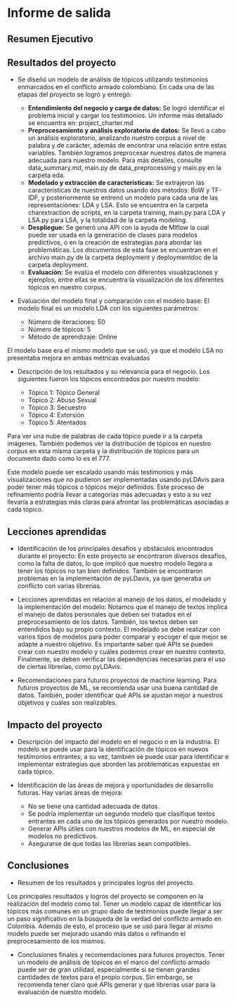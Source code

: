 # Informe de salida

## Resumen Ejecutivo

## Resultados del proyecto

- Se diseñó un modelo de análisis de tópicos utilizando testimonios enmarcados en el conflicto armado colombiano. En cada una de las etapas del proyecto se logró y entregó:
  - **Entendimiento del negocio y carga de datos:**
Se logró identificar el problema inicial y cargar los testimonios. Un informe más detallado se encuentra en: project_charter.md
  - **Preprocesamiento y análisis exploratorio de datos:**
Se llevó a cabo un análisis exploratorio, analizando nuestro corpus a nivel de palabra y de carácter, además de encontrar una relación entre estas variables. También logramos preprocesar nuestros datos de manera adecuada para nuestro modelo. Para más detalles, consulte data_summary.md, main.py de data_preprocessing y main.py en la carpeta eda.
  - **Modelado y extracción de características:**
Se extrajeron las características de nuestros datos usando dos métodos: BoW y TF-IDF, y posteriormente se entrenó un modelo para cada una de las representaciones: LDA y LSA. Esto se encuentra en la carpeta charextraction de scripts, en la carpeta training, main.py para LDA y LSA.py para LSA, y la totalidad de la carpeta modeling.
  - **Despliegue:**
Se generó una API con la ayuda de Mlflow la cual puede ser usada en la generación de clases para modelos predictivos, o en la creación de estrategias para abordar las problemáticas. Los documentos de esta fase se encuentran en el archivo main.py de la carpeta deployment y deploymentdoc de la carpeta deployment.
  - **Evaluación:**
Se evalúa el modelo con diferentes visualizaciones y ejemplos, entre ellas se encuentra la visualización de los diferentes tópicos en nuestro corpus.
- Evaluación del modelo final y comparación con el modelo base:
El modelo final es un modelo LDA con los siguientes parámetros:

  - Número de iteraciones: 50
  - Número de tópicos: 5
  - Método de aprendizaje: Online

El modelo base era el mismo modelo que se usó, ya que el modelo LSA no presentaba mejora en ambas métricas evaluadas

- Descripción de los resultados y su relevancia para el negocio.
Los siguientes fueron los tópicos encontrados por nuestro modelo:

  - Tópico 1: Tópico General
  - Tópico 2: Abuso Sexual
  - Tópico 3: Secuestro
  - Tópico 4: Extorsión
  - Tópico 5: Atentados
  
Para ver una nube de palabras de cada tópico puede ir a la carpeta imágenes. También podemos ver la distribución de tópicos en nuestro corpus en esta misma carpeta y la distribución de tópicos para un documento dado como lo es el 777.

Este modelo puede ser escalado usando más testimonios y más visualizaciones que no pudieron ser implementadas usando pyLDAvis para poder tener más tópicos o tópicos mejor definidos. Este proceso de refinamiento podría llevar a categorías más adecuadas y esto a su vez llevaría a estrategias más claras para afrontar las problemáticas asociadas a cada tópico.

## Lecciones aprendidas

- Identificación de los principales desafíos y obstáculos encontrados durante el proyecto:
En este proyecto se encontraron diversos desafíos, como la falta de datos, lo que implicó que nuestro modelo llegara a tener los tópicos no tan bien definidos. También se encontraron problemas en la implementación de pyLDavis, ya que generaba un conflicto con varias librerías.

- Lecciones aprendidas en relación al manejo de los datos, el modelado y la implementación del modelo:
Notamos que el manejo de textos implica el manejo de datos personales que deben ser tratados en el preprocesamiento de los datos. También, los textos deben ser entendidos bajo su propio contexto. El modelado se debe realizar con varios tipos de modelos para poder comparar y escoger el que mejor se adapte a nuestro objetivo. Es importante saber qué APIs se pueden crear con nuestro modelo y cuáles podemos crear en nuestro contexto. Finalmente, se deben verificar las dependencias necesarias para el uso de ciertas librerías, como pyLDAvis.

- Recomendaciones para futuros proyectos de machine learning.
Para futuros proyectos de ML, se recomienda usar una buena cantidad de datos. También, poder identificar qué APIs se ajustan mejor a nuestros objetivos y cuáles son realizables.


## Impacto del proyecto

- Descripción del impacto del modelo en el negocio o en la industria.
El modelo se puede usar para la identificación de tópicos en nuevos testimonios entrantes; a su vez, también se puede usar para identificar e implementar estrategias que aborden las problemáticas expuestas en cada tópico.
- Identificación de las áreas de mejora y oportunidades de desarrollo futuras.
Hay varias áreas de mejora:

  - No se tiene una cantidad adecuada de datos.
  - Se podría implementar un segundo modelo que clasifique textos entrantes en cada uno de los tópicos generados por nuestro modelo.
  - Generar APIs útiles con nuestros modelos de ML, en especial de modelos no predictivos.
  - Asegurarse de que todas las librerías sean compatibles.

## Conclusiones

- Resumen de los resultados y principales logros del proyecto.

Los principales resultados y logros del proyecto se componen en la realización del modelo como tal. Tener un modelo capaz de identificar los tópicos más comunes en un grupo dado de testimonios puede llegar a ser un paso significativo en la búsqueda de la verdad del conflicto armado en Colombia. Además de esto, el proceso que se usó para llegar al mismo modelo puede ser mejorado usando más datos o refinando el preprocesamiento de los mismos.

- Conclusiones finales y recomendaciones para futuros proyectos.
Tener un modelo de análisis de tópicos en el marco del conflicto armado puede ser de gran utilidad, especialmente si se tienen grandes cantidades de textos para el propio corpus. Sin embargo, se recomienda tener claro qué APIs generar y qué librerías usar para la evaluación de nuestro modelo.
